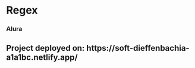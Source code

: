 # <h1>Regex</h1>

<h3>Alura</h3>

<h2>Project deployed on: https://soft-dieffenbachia-a1a1bc.netlify.app/</h2>
